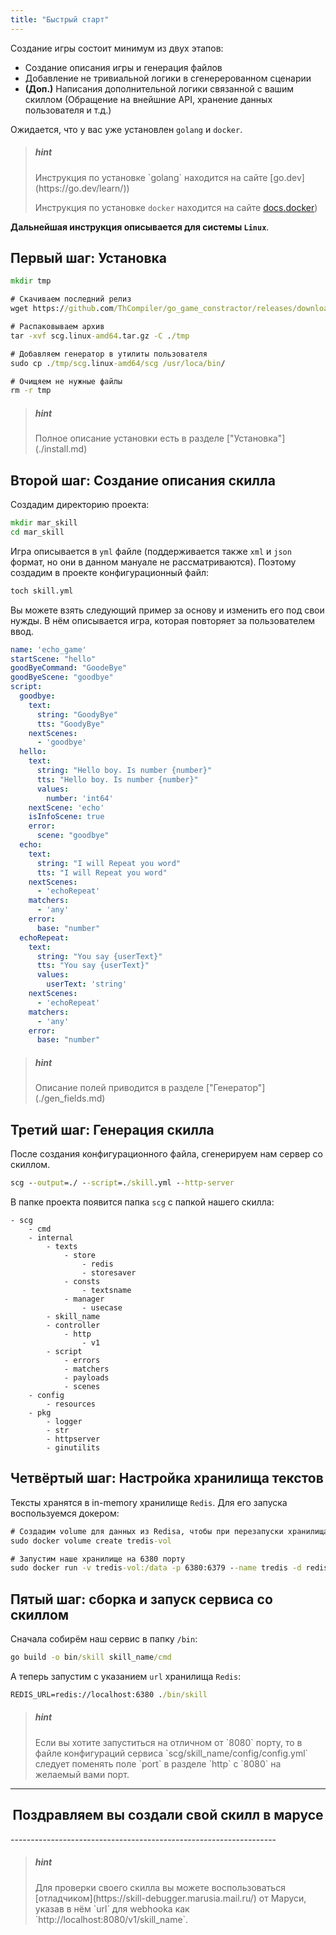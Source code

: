 ```yaml
---
title: "Быстрый старт"
---
```


Создание игры состоит минимум из двух этапов:

* Создание описания игры и генерация файлов
* Добавление не тривиальной логики в сгенерерованном сценарии
* **(Доп.)** Написания дополнительной логики связанной с вашим скиллом (Обращение на внейшние API, хранение данных пользователя и т.д.)

Ожидается, что у вас уже установлен `golang` и `docker`. 
> <h5>hint</h5>
> Инструкция по установке `golang` находится на сайте [go.dev](https://go.dev/learn/))
> 
> Инструкция по установке `docker` находится на сайте [docs.docker](https://docs.docker.com/engine/install/))

**Дальнейшая инструкция описывается для системы `Linux`**.

## Первый шаг: Установка
```cmd
mkdir tmp

# Скачиваем последний релиз
wget https://github.com/ThCompiler/go_game_constractor/releases/download/v0.1.3-alpha/scg.linux-amd64.tar.gz -P ./tmp

# Распаковываем архив
tar -xvf scg.linux-amd64.tar.gz -C ./tmp

# Добавляем генератор в утилиты пользователя
sudo cp ./tmp/scg.linux-amd64/scg /usr/loca/bin/

# Очищяем не нужные файлы
rm -r tmp
```

> <h5>hint</h5> 
> Полное описание установки есть в разделе ["Установка"](./install.md)


## Второй шаг: Создание описания скилла
Создадим директорию проекта:
```cmd
mkdir mar_skill
cd mar_skill
```

Игра описывается в `yml` файле (поддерживается также `xml` и `json` формат, но они в данном мануале не рассматриваются).
Поэтому создадим в проекте конфигурационный файл:
```cmd
toch skill.yml
```

Вы можете взять следующий пример за основу и изменить его под свои нужды. 
В нём описывается игра, которая повторяет за пользователем ввод.

```yaml
name: 'echo_game'
startScene: "hello"
goodByeCommand: "GoodeBye"
goodByeScene: "goodbye"
script:
  goodbye:
    text:
      string: "GoodyBye"
      tts: "GoodyBye"
    nextScenes:
      - 'goodbye'
  hello:
    text:
      string: "Hello boy. Is number {number}"
      tts: "Hello boy. Is number {number}"
      values:
        number: 'int64'
    nextScene: 'echo'
    isInfoScene: true
    error:
      scene: "goodbye"
  echo:
    text:
      string: "I will Repeat you word"
      tts: "I will Repeat you word"
    nextScenes:
      - 'echoRepeat'
    matchers:
      - 'any'
    error:
      base: "number"
  echoRepeat:
    text:
      string: "You say {userText}"
      tts: "You say {userText}"
      values:
        userText: 'string'
    nextScenes:
      - 'echoRepeat'
    matchers:
      - 'any'
    error:
      base: "number"
```

> <h5>hint</h5>
> Описание полей приводится в разделе ["Генератор"](./gen_fields.md)

## Третий шаг: Генерация скилла

После создания конфигурационного файла, сгенерируем нам сервер со скиллом.
```cmd
scg --output=./ --script=./skill.yml --http-server
```

В папке проекта появится папка `scg` с папкой нашего скилла:
```
- scg
    - cmd
    - internal
        - texts
            - store
                - redis
                - storesaver
            - consts
                - textsname
            - manager
                - usecase
        - skill_name
        - controller
            - http
                - v1
        - script
            - errors
            - matchers
            - payloads
            - scenes
    - config
        - resources
    - pkg
        - logger
        - str
        - httpserver
        - ginutilits
```

## Четвёртый шаг: Настройка хранилища текстов

Тексты хранятся в in-memory хранилище `Redis`. Для его запуска воспользуемся докером:
```cmd
# Создадим volume для данных из Redisа, чтобы при перезапуски хранилища они сохранились
sudo docker volume create tredis-vol

# Запустим наше хранилище на 6380 порту
sudo docker run -v tredis-vol:/data -p 6380:6379 --name tredis -d redis redis-server  --save 60 1 --loglevel warning
```

## Пятый шаг: сборка и запуск сервиса со скиллом

Сначала собирём наш сервис в папку `/bin`:
```cmd
go build -o bin/skill skill_name/cmd
```

А теперь запустим с указанием `url` хранилища `Redis`:
```cmd
REDIS_URL=redis://localhost:6380 ./bin/skill
```

> <h5>hint</h5>
> Если вы хотите запуститься на отличном от `8080` порту, то в файле конфигураций сервиса `scg/skill_name/config/config.yml` 
> следует поменять поле `port` в разделе `http` с `8080` на желаемый вами порт.

------------------------------------------------------------------
<h2 align="center">Поздравляем вы создали свой скилл в марусе</h2>
------------------------------------------------------------------

> <h5>hint</h5>
> Для проверки своего скилла вы можете воспользоваться [отладчиком](https://skill-debugger.marusia.mail.ru/) от Маруси, указав в нём
> `url` для webhookа как `http://localhost:8080/v1/skill_name`.